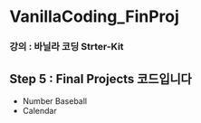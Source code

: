 # VanillaCoding_FinProj

### 강의 : 바닐라 코딩 Strter-Kit
## Step 5 : Final Projects 코드입니다
- Number Baseball
- Calendar
